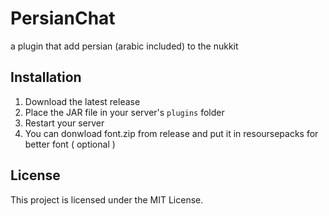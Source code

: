 # PersianChat

a plugin that add persian (arabic included) to the nukkit

## Installation
1. Download the latest release
2. Place the JAR file in your server's `plugins` folder
3. Restart your server
4. You can donwload font.zip from release and put it in resoursepacks for better font ( optional )

## License
This project is licensed under the MIT License. 
